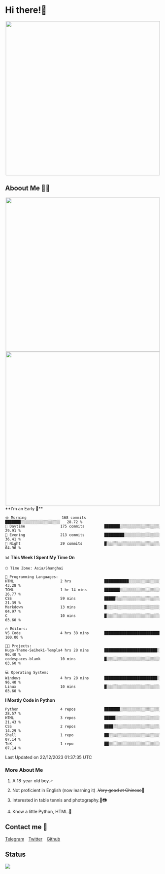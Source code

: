 # Hi there!🎉

<div align=center><img src="https://count.getloli.com/get/@Cicada000?theme=moebooru" width=500px></div>

## Aboout Me 👀💦

<div align=center>
<img src="https://github-readme-stats.vercel.app/api?username=Cicada000&show_icons=true&theme=tokyonight" width=500px>
<br>
<img src="https://github-readme-stats.vercel.app/api/top-langs/?username=Cicada000&show_icons=true&theme=tokyonight&layout=compact" width=500px>
</div>
<!--START_SECTION:waka-->
**I'm an Early 🐤** 

```text
🌞 Morning                168 commits         ███████░░░░░░░░░░░░░░░░░░   28.72 % 
🌆 Daytime                175 commits         ███████░░░░░░░░░░░░░░░░░░   29.91 % 
🌃 Evening                213 commits         █████████░░░░░░░░░░░░░░░░   36.41 % 
🌙 Night                  29 commits          █░░░░░░░░░░░░░░░░░░░░░░░░   04.96 % 
```


📊 **This Week I Spent My Time On** 

```text
🕑︎ Time Zone: Asia/Shanghai

💬 Programming Languages: 
HTML                     2 hrs               ███████████░░░░░░░░░░░░░░   43.28 % 
TOML                     1 hr 14 mins        ███████░░░░░░░░░░░░░░░░░░   26.77 % 
CSS                      59 mins             █████░░░░░░░░░░░░░░░░░░░░   21.39 % 
Markdown                 13 mins             █░░░░░░░░░░░░░░░░░░░░░░░░   04.97 % 
C                        10 mins             █░░░░░░░░░░░░░░░░░░░░░░░░   03.60 % 

🔥 Editors: 
VS Code                  4 hrs 38 mins       █████████████████████████   100.00 % 

🐱‍💻 Projects: 
Hugo-Theme-Seiheki-Templa4 hrs 28 mins       ████████████████████████░   96.40 % 
codespaces-blank         10 mins             █░░░░░░░░░░░░░░░░░░░░░░░░   03.60 % 

💻 Operating System: 
Windows                  4 hrs 28 mins       ████████████████████████░   96.40 % 
Linux                    10 mins             █░░░░░░░░░░░░░░░░░░░░░░░░   03.60 % 
```

**I Mostly Code in Python** 

```text
Python                   4 repos             ███████░░░░░░░░░░░░░░░░░░   28.57 % 
HTML                     3 repos             █████░░░░░░░░░░░░░░░░░░░░   21.43 % 
CSS                      2 repos             ████░░░░░░░░░░░░░░░░░░░░░   14.29 % 
Shell                    1 repo              ██░░░░░░░░░░░░░░░░░░░░░░░   07.14 % 
TeX                      1 repo              ██░░░░░░░░░░░░░░░░░░░░░░░   07.14 % 
```




 Last Updated on 22/12/2023 01:37:35 UTC
<!--END_SECTION:waka-->

### More About Me

1. A 18-year-old boy.♂

2. Not proficient in English (now learning it) .~~Very good at Chinese~~🤣

3. Interested in table tennis and photography.🏓📷

4. Know a little Python, HTML.🐍


## Contact me 💬

[Telegram](https://t.me/CicadaLYW)&emsp;[Twitter](https://twitter.com/Cicada0001)&emsp;[Github](https://github.com/Cicada000)

## Status
<img src="https://weather-icon.journeyad.repl.co/@hangzhou?v=1" align="left">







